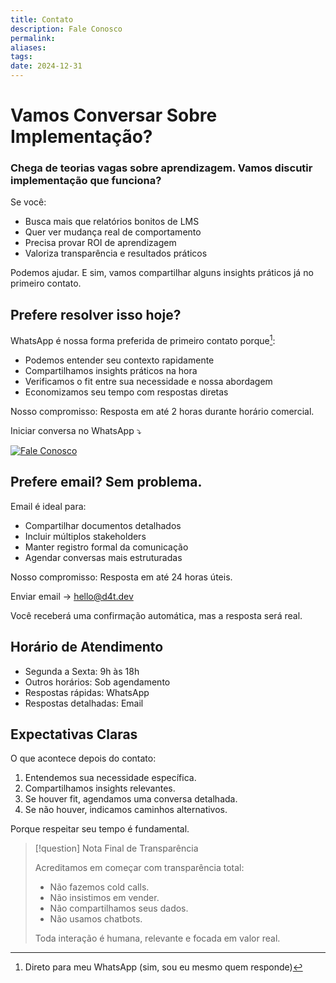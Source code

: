 ```yaml
---
title: Contato
description: Fale Conosco
permalink: 
aliases: 
tags: 
date: 2024-12-31
---
```


# Vamos Conversar Sobre Implementação?

### Chega de teorias vagas sobre aprendizagem. Vamos discutir implementação que funciona?

Se você:
- Busca mais que relatórios bonitos de LMS
- Quer ver mudança real de comportamento
- Precisa provar ROI de aprendizagem
- Valoriza transparência e resultados práticos

Podemos ajudar. E sim, vamos compartilhar alguns insights práticos já no primeiro contato.

## Prefere resolver isso hoje?

WhatsApp é nossa forma preferida de primeiro contato porque[^1]:
- Podemos entender seu contexto rapidamente
- Compartilhamos insights práticos na hora
- Verificamos o fit entre sua necessidade e nossa abordagem
- Economizamos seu tempo com respostas diretas

Nosso compromisso: Resposta em até 2 horas durante horário comercial.

Iniciar conversa no WhatsApp ⤵️

[![Fale Conosco](_uploads/Botões-42.svg)](https://wa.me/555135578245)

[^1]: Direto para meu WhatsApp (sim, sou eu mesmo quem responde)

## Prefere email? Sem problema.

Email é ideal para:
- Compartilhar documentos detalhados
- Incluir múltiplos stakeholders
- Manter registro formal da comunicação
- Agendar conversas mais estruturadas

Nosso compromisso: Resposta em até 24 horas úteis.

Enviar email → hello@d4t.dev

Você receberá uma confirmação automática, mas a resposta será real.

## Horário de Atendimento

- Segunda a Sexta: 9h às 18h
- Outros horários: Sob agendamento
- Respostas rápidas: WhatsApp
- Respostas detalhadas: Email

## Expectativas Claras

O que acontece depois do contato:
1. Entendemos sua necessidade específica.
2. Compartilhamos insights relevantes.
3. Se houver fit, agendamos uma conversa detalhada.
4. Se não houver, indicamos caminhos alternativos.

Porque respeitar seu tempo é fundamental.

> [!question] Nota Final de Transparência
>
> Acreditamos em começar com transparência total:
> - Não fazemos cold calls.
> - Não insistimos em vender.
> - Não compartilhamos seus dados.
> - Não usamos chatbots.
>
> Toda interação é humana, relevante e focada em valor real.


